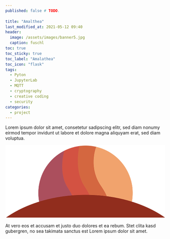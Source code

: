 ```yaml
---
published: false # TODO.

title: "Amalthea"
last_modified_at: 2021-05-12 09:40
header:
  image: /assets/images/banner5.jpg
  caption: fuschl
toc: true
toc_sticky: true
toc_label: "Amalathea"
toc_icon: "flask"
tags:
  - Pyton
  - JupyterLab
  - MQTT
  - cryptography
  - creative coding
  - security
categories:
  - project
---
```


Lorem ipsum dolor sit amet, consetetur sadipscing elitr, sed diam nonumy eirmod tempor invidunt ut labore et dolore magna aliquyam erat, sed diam voluptua.

![amalthea logo](https://github.com/bmedicke/amalthea/raw/main/samples/amalthea-logo.png)

At vero eos et accusam et justo duo dolores et ea rebum. Stet clita kasd gubergren, no sea takimata sanctus est Lorem ipsum dolor sit amet.

